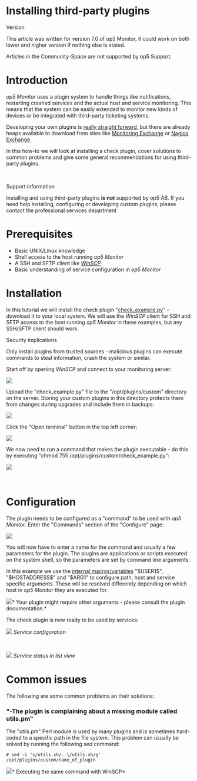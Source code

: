 # Installing third-party plugins

Version

This article was written for version 7.0 of op5 Monitor, it could work on both lower and higher version if nothing else is stated.

Articles in the Community-Space are not supported by op5 Support.

# Introduction

*op5 Monitor* uses a plugin system to handle things like notifications, restarting crashed services and the actual host and service monitoring.
This means that the system can be easily extended to monitor new kinds of devices or be integrated with third-party ticketing systems.

Developing your own plugins is [really straight forward](https://kb.op5.com/display/DOC/Adding+your+first+plugin+to+op5+Monitor), but there are already heaps available to download from sites like [Monitoring Exchange](https://www.monitoringexchange.org/) or [Nagios Exchange](http://exchange.nagios.org/).

In this how-to we will look at installing a check plugin, cover solutions to common problems and give some general recommendations for using third-party plugins.

 

Support information

Installing and using third-party plugins **is not** supported by op5 AB.
If you need help installing, configuring or developing custom plugins, please contact the professional services department

# Prerequisites

-   Basic UNIX/Linux knowledge
-   Shell access to the host running *op5 Monitor*
-   A SSH and SFTP client like *[WinSCP](http://winscp.net/eng/download.php)*
-   Basic understanding of service configuration in *op5 Monitor*

# Installation

In this tutorial we will install the check plugin "[check\_example.py](attachments/12189713/12386306.py)" - download it to your local system.
We will use the *WinSCP* client for SSH and SFTP access to the host running *op5 Monitor* in these examples, but any SSH/SFTP client should work.

Security implications

Only install plugins from trusted sources - malicious plugins can execute commands to steal information, crash the system or similar.

Start off by opening *WinSCP* and connect to your monitoring server:

![](attachments/12189713/12386307.png)

Upload the "check\_example.py" file to the "/opt/plugins/custom" directory on the server.
Storing your custom plugins in this directory protects them from changes during upgrades and include them in backups:

![](attachments/12189713/12386308.png)

Click the "Open terminal" button in the top left corner:

![](attachments/12189713/12386309.png)

We now need to run a command that makes the plugin executable -
do this by executing "chmod 755 /opt/plugins/custom/check\_example.py":

![](attachments/12189713/12386311.png)

 

# Configuration

The plugin needs to be configured as a "command" to be used with *op5 Monitor*.
Enter the "Commands" section of the "Configure" page:

![](attachments/12189713/12386312.png)

You will now have to enter a name for the command and usually a few parameters for the plugin.
The plugins are applications or scripts executed on the system shell, so the parameters are set by command line arguments.

In this example we use the [internal macros/variables](http://www.naemon.org/documentation/usersguide/macrolist.html) "\$USER1\$", "\$HOSTADDRESS\$" and "\$ARG1" to configure path, host and service specific arguments.
These will be resolved differently depending on which host in *op5 Monitor* they are executed for.

![](attachments/12189713/12386313.png)*
Your plugin might require other arguments - please consult the plugin documentation.*

The check plugin is now ready to be used by services:

![](attachments/12189713/12386314.png)
*Service configuration*

 

![](attachments/12189713/12386315.png)
*Service status in list view*

# Common issues

The following are some common problems an their solutions:

### "-The plugin is complaining about a missing module called utils.pm"

The "utils.pm" Perl module is used by many plugins and is sometimes hard-coded to a specific path in the file system.
This problem can usually be solved by running the following *sed* command:

``` {.text data-syntaxhighlighter-params="brush: text; gutter: false; theme: Confluence" data-theme="Confluence" style="brush: text; gutter: false; theme: Confluence"}
# sed -i 's/utils.sh/..\/utils.sh/g' /opt/plugins/custom/name_of_plugin
```

![](attachments/12189713/12386310.png)*
Executing the same command with WinSCP*

 

